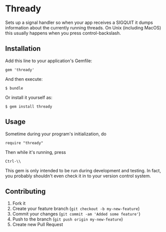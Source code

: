 # Thready

Sets up a signal handler so when your app receives a SIGQUIT it dumps
information about the currently running threads. On Unix (including MacOS)
this usually happens when you press control-backslash.

## Installation

Add this line to your application's Gemfile:

    gem 'thready'

And then execute:

    $ bundle

Or install it yourself as:

    $ gem install thready

## Usage

Sometime during your program's initialization, do

    require "thready"

Then while it's running, press

    Ctrl-\\

This gem is only intended to be run during development and testing.
In fact, you probably shouldn't even check it in to your version control
system.

## Contributing

1. Fork it
2. Create your feature branch (`git checkout -b my-new-feature`)
3. Commit your changes (`git commit -am 'Added some feature'`)
4. Push to the branch (`git push origin my-new-feature`)
5. Create new Pull Request
